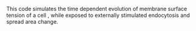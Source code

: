 This code simulates the time dependent evolution of membrane surface tension of a cell , while exposed to externally stimulated endocytosis and spread area change.
